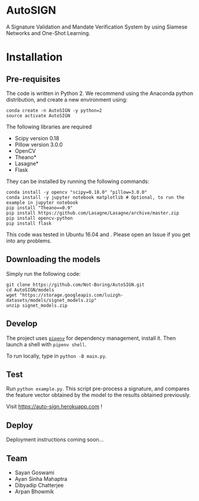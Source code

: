 # AutoSIGN
A Signature Validation and Mandate Verification System by using Siamese Networks and One-Shot Learning. 

# Installation

## Pre-requisites 

The code is written in Python 2. We recommend using the Anaconda python distribution, and create a new environment using: 
```
conda create -n AutoSIGN -y python=2
source activate AutoSIGN
```

The following libraries are required

* Scipy version 0.18
* Pillow version 3.0.0
* OpenCV
* Theano*
* Lasagne*
* Flask

They can be installed by running the following commands: 

```
conda install -y opencv "scipy=0.18.0" "pillow=3.0.0"
conda install -y jupyter notebook matplotlib # Optional, to run the example in jupyter notebook
pip install "Theano==0.9"
pip install https://github.com/Lasagne/Lasagne/archive/master.zip
pip install opencv-python
pip install flask
```

This code was tested in Ubuntu 16.04 and <Mac-version>.
Please open an Issue if you get into any problems. 

## Downloading the models

Simply run the following code: 
```
git clone https://github.com/Not-Boring/AutoSIGN.git
cd AutoSIGN/models
wget "https://storage.googleapis.com/luizgh-datasets/models/signet_models.zip"
unzip signet_models.zip
``` 

## Develop

The project uses [`pipenv`](https://docs.pipenv.org/) for dependency management, install it.
Then launch a shell with `pipenv shell`. 

To run locally, type in `python -B main.py`.

## Test

Run ```python example.py```. This script pre-process a signature, and compares the feature vector obtained by the model to the results obtained previously. 

Visit https://auto-sign.herokuapp.com !

## Deploy

Deployment instructions coming soon...

## Team

- Sayan Goswami
- Ayan Sinha Mahaptra
- Dibyadip Chatterjee
- Arpan Bhowmik